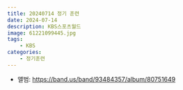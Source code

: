 ```yaml
---
title: 20240714 정기 훈련
date: 2024-07-14
description: KBS스포츠월드
image: 61221099445.jpg
tags:
    - KBS
categories:
    - 정기훈련
---
```


- 앨범: https://band.us/band/93484357/album/80751649